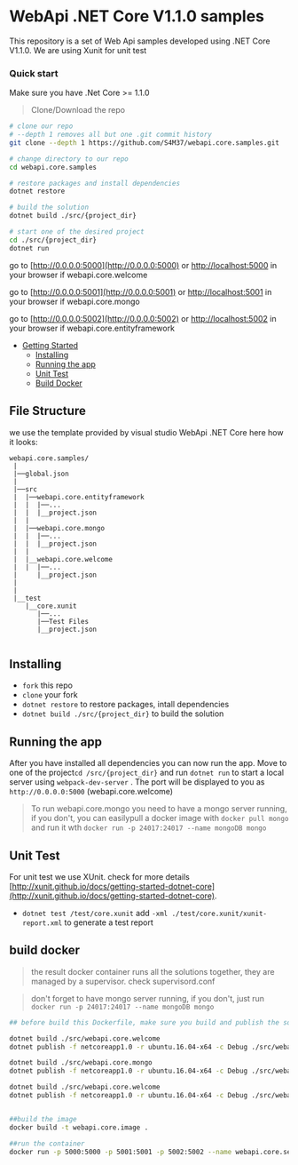 # WebApi .NET Core V1.1.0 samples

This repository is a set of Web Api samples developed using .NET Core V1.1.0. We are using Xunit for unit test
### Quick start
Make sure you have .Net Core >= 1.1.0 
> Clone/Download the repo 

```bash
# clone our repo
# --depth 1 removes all but one .git commit history
git clone --depth 1 https://github.com/S4M37/webapi.core.samples.git

# change directory to our repo
cd webapi.core.samples

# restore packages and install dependencies
dotnet restore

# build the solution
dotnet build ./src/{project_dir}

# start one of the desired project
cd ./src/{project_dir}
dotnet run 

```
go to [http://0.0.0.0:5000](http://0.0.0.0:5000) or [http://localhost:5000](http://localhost:5000) in your browser if webapi.core.welcome

go to [http://0.0.0.0:5001](http://0.0.0.0:5001) or [http://localhost:5001](http://localhost:5001) in your browser if webapi.core.mongo

go to [http://0.0.0.0:5002](http://0.0.0.0:5002) or [http://localhost:5002](http://localhost:5002) in your browser if webapi.core.entityframework

* [Getting Started](#getting-started)
    * [Installing](#installing)
    * [Running the app](#running-the-app)
    * [Unit Test](#unit-test)
    * [Build Docker](#build-docker)

## File Structure
we use the template provided by visual studio WebApi .NET Core here how it looks:
```
webapi.core.samples/
 |                  
 |──global.json
 |
 |──src
 |  |──webapi.core.entityframework
 |  |  |──...
 |  |  |__project.json
 |  |
 |  |──webapi.core.mongo
 |  |  |──...
 |  |  |__project.json
 |  |
 |  |__webapi.core.welcome
 |  |  |──...
 |     |__project.json
 |    
 |
 |__test
    |__core.xunit
       |──...
       |──Test Files
       |__project.json
       
```

## Installing
* `fork` this repo
* `clone` your fork
* `dotnet restore` to restore packages, intall dependencies
* `dotnet build ./src/{project_dir}` to build the solution


## Running the app
After you have installed all dependencies you can now run the app. Move to one of the project`cd /src/{project_dir}` and run `dotnet run` to start a local server using `webpack-dev-server` . The port will be displayed to you as `http://0.0.0.0:5000` (webapi.core.welcome)
>To run webapi.core.mongo you need to have a mongo server running, if you don't, you can easilypull a docker image with `docker pull mongo` and run it wth `docker run -p 24017:24017 --name mongoDB mongo`

## Unit Test
For unit test we use XUnit. check for more details [http://xunit.github.io/docs/getting-started-dotnet-core](http://xunit.github.io/docs/getting-started-dotnet-core).
* `dotnet test /test/core.xunit` add `-xml ./test/core.xunit/xunit-report.xml` to generate a test report 


## build docker
> the result docker container runs all the solutions together, they are managed by a supervisor. check supervisord.conf

>don't forget to have mongo server running, if you don't, just run `docker run -p 24017:24017 --name mongoDB mongo `

```bash
## before build this Dockerfile, make sure you build and publish the solutions

dotnet build ./src/webapi.core.welcome
dotnet publish -f netcoreapp1.0 -r ubuntu.16.04-x64 -c Debug ./src/webapi.core.welcome

dotnet build ./src/webapi.core.mongo
dotnet publish -f netcoreapp1.0 -r ubuntu.16.04-x64 -c Debug ./src/webapi.core.mongo	

dotnet build ./src/webapi.core.welcome
dotnet publish -f netcoreapp1.0 -r ubuntu.16.04-x64 -c Debug ./src/webapi.core.entityframework


##build the image
docker build -t webapi.core.image .

##run the container
docker run -p 5000:5000 -p 5001:5001 -p 5002:5002 --name webapi.core.server webapi.core.image
```
